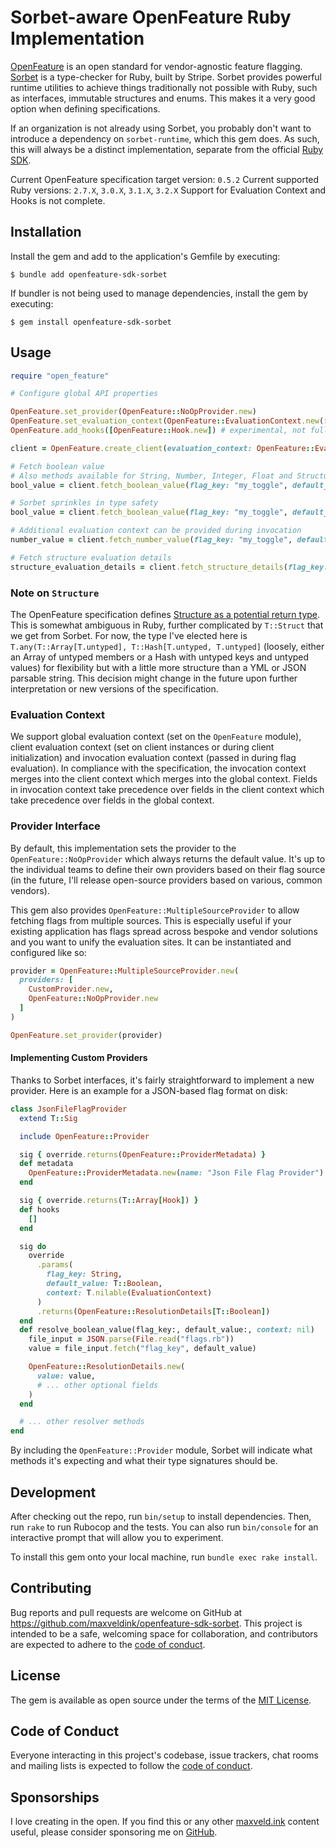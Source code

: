 # Sorbet-aware OpenFeature Ruby Implementation

[OpenFeature](https://openfeature.dev) is an open standard for vendor-agnostic feature flagging. [Sorbet](https://sorbet.org) is a type-checker for Ruby, built by Stripe. Sorbet provides powerful runtime utilities to achieve things traditionally not possible with Ruby, such as interfaces, immutable structures and enums. This makes it a very good option when defining specifications.

If an organization is not already using Sorbet, you probably don't want to introduce a dependency on `sorbet-runtime`, which this gem does. As such, this will always be a distinct implementation, separate from the official [Ruby SDK](https://github.com/open-feature/ruby-sdk).

Current OpenFeature specification target version: `0.5.2`
Current supported Ruby versions: `2.7.X`, `3.0.X`, `3.1.X`, `3.2.X`
Support for Evaluation Context and Hooks is not complete.

## Installation

Install the gem and add to the application's Gemfile by executing:

    $ bundle add openfeature-sdk-sorbet

If bundler is not being used to manage dependencies, install the gem by executing:

    $ gem install openfeature-sdk-sorbet

## Usage

```ruby
require "open_feature"

# Configure global API properties

OpenFeature.set_provider(OpenFeature::NoOpProvider.new)
OpenFeature.set_evaluation_context(OpenFeature::EvaluationContext.new(fields: { "globally" => "available" }))
OpenFeature.add_hooks([OpenFeature::Hook.new]) # experimental, not fully supported

client = OpenFeature.create_client(evaluation_context: OpenFeature::EvaluationContext.new(fields: { "client" => "available" }))

# Fetch boolean value
# Also methods available for String, Number, Integer, Float and Structure (Hash)
bool_value = client.fetch_boolean_value(flag_key: "my_toggle", default_value: false) # => (true or false)

# Sorbet sprinkles in type safety
bool_value = client.fetch_boolean_value(flag_key: "my_toggle", default_value: "bad!") # => raises TypeError from Sorbet, invalid default value

# Additional evaluation context can be provided during invocation
number_value = client.fetch_number_value(flag_key: "my_toggle", default_value: 1, context: OpenFeature::EvaluationContext.new(fields: { "only_this_call_site" => 10 })) # => merges client and global context

# Fetch structure evaluation details
structure_evaluation_details = client.fetch_structure_details(flag_key: "my_structure", default_value: { "a" => "fallback" }) # => EvaluationDetails(value: Hash, flag_key: "my_structure", ...)
```

### Note on `Structure`

The OpenFeature specification defines [Structure as a potential return type](https://openfeature.dev/specification/types#structure). This is somewhat ambiguous in Ruby, further complicated by `T::Struct` that we get from Sorbet. For now, the type I've elected here is `T.any(T::Array[T.untyped], T::Hash[T.untyped, T.untyped]` (loosely, either an Array of untyped members or a Hash with untyped keys and untyped values) for flexibility but with a little more structure than a YML or JSON parsable string. This decision might change in the future upon further interpretation or new versions of the specification.

### Evaluation Context

We support global evaluation context (set on the `OpenFeature` module), client evaluation context (set on client instances or during client initialization) and invocation evaluation context (passed in during flag evaluation). In compliance with the specification, the invocation context merges into the client context which merges into the global context. Fields in invocation context take precedence over fields in the client context which take precedence over fields in the global context.

### Provider Interface

By default, this implementation sets the provider to the `OpenFeature::NoOpProvider` which always returns the default value. It's up to the individual teams to define their own providers based on their flag source (in the future, I'll release open-source providers based on various, common vendors).

This gem also provides `OpenFeature::MultipleSourceProvider` to allow fetching flags from multiple sources. This is especially useful if your existing application has flags spread across bespoke and vendor solutions and you want to unify the evaluation sites. It can be instantiated and configured like so:

```ruby
provider = OpenFeature::MultipleSourceProvider.new(
  providers: [
    CustomProvider.new,
    OpenFeature::NoOpProvider.new
  ]
)

OpenFeature.set_provider(provider)
```

#### Implementing Custom Providers

Thanks to Sorbet interfaces, it's fairly straightforward to implement a new provider. Here is an example for a JSON-based flag format on disk:

```ruby
class JsonFileFlagProvider
  extend T::Sig

  include OpenFeature::Provider

  sig { override.returns(OpenFeature::ProviderMetadata) }
  def metadata
    OpenFeature::ProviderMetadata.new(name: "Json File Flag Provider")
  end

  sig { override.returns(T::Array[Hook]) }
  def hooks
    []
  end

  sig do
    override
      .params(
        flag_key: String,
        default_value: T::Boolean,
        context: T.nilable(EvaluationContext)
      )
      .returns(OpenFeature::ResolutionDetails[T::Boolean])
  end
  def resolve_boolean_value(flag_key:, default_value:, context: nil)
    file_input = JSON.parse(File.read("flags.rb"))
    value = file_input.fetch("flag_key", default_value)

    OpenFeature::ResolutionDetails.new(
      value: value,
      # ... other optional fields
    )
  end

  # ... other resolver methods
end
```

By including the `OpenFeature::Provider` module, Sorbet will indicate what methods it's expecting and what their type signatures should be.

## Development

After checking out the repo, run `bin/setup` to install dependencies. Then, run `rake` to run Rubocop and the tests. You can also run `bin/console` for an interactive prompt that will allow you to experiment.

To install this gem onto your local machine, run `bundle exec rake install`.

## Contributing

Bug reports and pull requests are welcome on GitHub at https://github.com/maxveldink/openfeature-sdk-sorbet. This project is intended to be a safe, welcoming space for collaboration, and contributors are expected to adhere to the [code of conduct](https://github.com/maxveldink/openfeature-sdk-sorbet/blob/master/CODE_OF_CONDUCT.md).

## License

The gem is available as open source under the terms of the [MIT License](https://opensource.org/licenses/MIT).

## Code of Conduct

Everyone interacting in this project's codebase, issue trackers, chat rooms and mailing lists is expected to follow the [code of conduct](https://github.com/maxveldink/openfeature-sdk-sorbet/blob/master/CODE_OF_CONDUCT.md).

## Sponsorships

I love creating in the open. If you find this or any other [maxveld.ink](https://maxveld.ink) content useful, please consider sponsoring me on [GitHub](https://github.com/sponsors/maxveldink).
